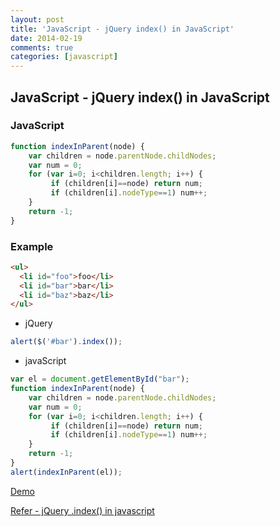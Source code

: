```yaml
---
layout: post
title: 'JavaScript - jQuery index() in JavaScript'
date: 2014-02-19
comments: true
categories: [javascript]
---
```

## JavaScript - jQuery index() in JavaScript

### JavaScript

```javascript
function indexInParent(node) {
    var children = node.parentNode.childNodes;
    var num = 0;
    for (var i=0; i<children.length; i++) {
         if (children[i]==node) return num;
         if (children[i].nodeType==1) num++;
    }
    return -1;
}
```

### Example

```html
<ul>
  <li id="foo">foo</li>
  <li id="bar">bar</li>
  <li id="baz">baz</li>
</ul>
```

* jQuery

```javascript
alert($('#bar').index());
```

* javaScript

```javascript
var el = document.getElementById("bar");
function indexInParent(node) {
    var children = node.parentNode.childNodes;
    var num = 0;
    for (var i=0; i<children.length; i++) {
         if (children[i]==node) return num;
         if (children[i].nodeType==1) num++;
    }
    return -1;
}
alert(indexInParent(el));
```

[Demo](http://jsbin.com/yabapalu/1/)

[Refer - jQuery .index() in javascript](http://stackoverflow.com/questions/13658021/jquery-index-in-javascript)
